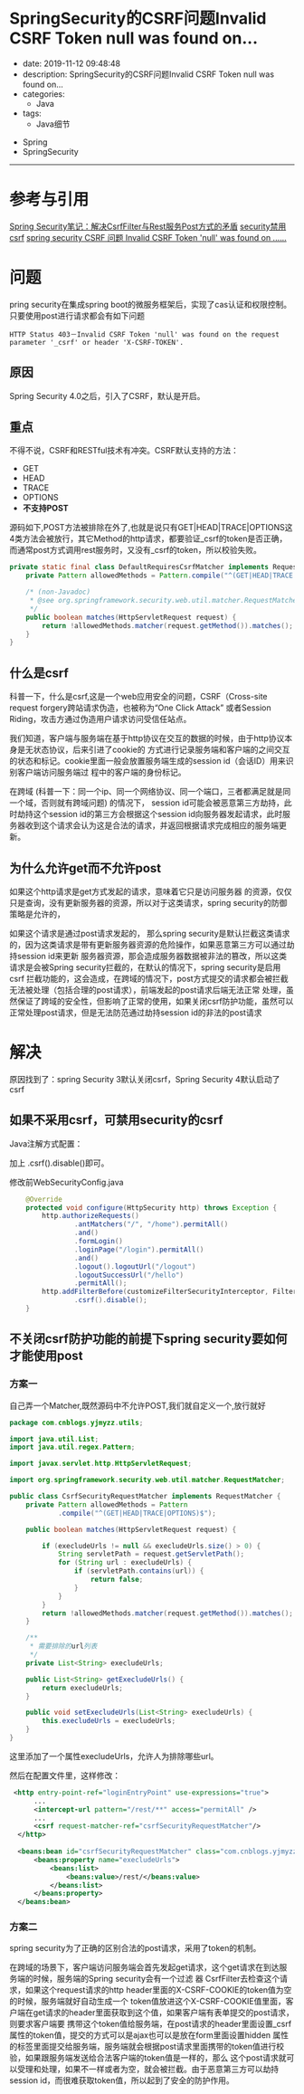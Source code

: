 #   SpringSecurity的CSRF问题Invalid CSRF Token null was found on...
+ date: 2019-11-12 09:48:48
+ description: SpringSecurity的CSRF问题Invalid CSRF Token null was found on...
+ categories:
  - Java
+ tags:
  - Java细节
- Spring
- SpringSecurity
---
#   参考与引用
[Spring Security笔记：解决CsrfFilter与Rest服务Post方式的矛盾](https://www.cnblogs.com/yjmyzz/p/customize-CsrfFilter-to-ignore-certain-post-http-request.html)
[security禁用csrf](https://blog.csdn.net/icanactnow2/article/details/53515844)
[spring security CSRF 问题 Invalid CSRF Token 'null' was found on ......](https://blog.csdn.net/u012373815/article/details/55047285)

#   问题
pring security在集成spring boot的微服务框架后，实现了cas认证和权限控制。只要使用post进行请求都会有如下问题
```
HTTP Status 403－Invalid CSRF Token 'null' was found on the request parameter '_csrf' or header 'X-CSRF-TOKEN'.
```
##   原因
Spring Security 4.0之后，引入了CSRF，默认是开启。

##  重点
不得不说，CSRF和RESTful技术有冲突。CSRF默认支持的方法：
+   GET
+   HEAD
+   TRACE
+   OPTIONS
+   **不支持POST**

源码如下,POST方法被排除在外了,也就是说只有GET|HEAD|TRACE|OPTIONS这4类方法会被放行，其它Method的http请求，都要验证\_csrf的token是否正确，而通常post方式调用rest服务时，又没有\_csrf的token，所以校验失败。
```java
private static final class DefaultRequiresCsrfMatcher implements RequestMatcher {
    private Pattern allowedMethods = Pattern.compile("^(GET|HEAD|TRACE|OPTIONS)$");

    /* (non-Javadoc)
     * @see org.springframework.security.web.util.matcher.RequestMatcher#matches(javax.servlet.http.HttpServletRequest)
     */
    public boolean matches(HttpServletRequest request) {
        return !allowedMethods.matcher(request.getMethod()).matches();
    }
}
```

##  什么是csrf
科普一下，什么是csrf,这是一个web应用安全的问题，CSRF（Cross-site request forgery跨站请求伪造，也被称为“One Click Attack” 或者Session Riding，攻击方通过伪造用户请求访问受信任站点。

我们知道，客户端与服务端在基于http协议在交互的数据的时候，由于http协议本身是无状态协议，后来引进了cookie的 方式进行记录服务端和客户端的之间交互的状态和标记。cookie里面一般会放置服务端生成的session id（会话ID）用来识别客户端访问服务端过 程中的客户端的身份标记。

在跨域 (科普一下：同一个ip、同一个网络协议、同一个端口，三者都满足就是同一个域，否则就有跨域问题) 的情况下， session id可能会被恶意第三方劫持，此时劫持这个session id的第三方会根据这个session id向服务器发起请求，此时服务器收到这个请求会认为这是合法的请求，并返回根据请求完成相应的服务端更新。

##  为什么允许get而不允许post
如果这个http请求是get方式发起的请求，意味着它只是访问服务器 的资源，仅仅只是查询，没有更新服务器的资源，所以对于这类请求，spring security的防御策略是允许的，

如果这个请求是通过post请求发起的， 那么spring security是默认拦截这类请求的，因为这类请求是带有更新服务器资源的危险操作，如果恶意第三方可以通过劫持session id来更新 服务器资源，那会造成服务器数据被非法的篡改，所以这类请求是会被Spring security拦截的，在默认的情况下，spring security是启用csrf 拦截功能的，这会造成，在跨域的情况下，post方式提交的请求都会被拦截无法被处理（包括合理的post请求），前端发起的post请求后端无法正常 处理，虽然保证了跨域的安全性，但影响了正常的使用，如果关闭csrf防护功能，虽然可以正常处理post请求，但是无法防范通过劫持session id的非法的post请求

#  解决
原因找到了：spring Security 3默认关闭csrf，Spring Security 4默认启动了csrf

##  如果不采用csrf，可禁用security的csrf
Java注解方式配置：

加上 .csrf().disable()即可。

修改前WebSecurityConfig.java
```java
    @Override
    protected void configure(HttpSecurity http) throws Exception {
        http.authorizeRequests()
                .antMatchers("/", "/home").permitAll()
                .and()
                .formLogin()
                .loginPage("/login").permitAll()
                .and()
                .logout().logoutUrl("/logout")
                .logoutSuccessUrl("/hello")
                .permitAll();
        http.addFilterBefore(customizeFilterSecurityInterceptor, FilterSecurityInterceptor.class)
                .csrf().disable();
    }
```

##  不关闭csrf防护功能的前提下spring security要如何才能使用post
### 方案一
自己弄一个Matcher,既然源码中不允许POST,我们就自定义一个,放行就好
```java
package com.cnblogs.yjmyzz.utils;

import java.util.List;
import java.util.regex.Pattern;

import javax.servlet.http.HttpServletRequest;

import org.springframework.security.web.util.matcher.RequestMatcher;

public class CsrfSecurityRequestMatcher implements RequestMatcher {
    private Pattern allowedMethods = Pattern
            .compile("^(GET|HEAD|TRACE|OPTIONS)$");

    public boolean matches(HttpServletRequest request) {

        if (execludeUrls != null && execludeUrls.size() > 0) {
            String servletPath = request.getServletPath();
            for (String url : execludeUrls) {
                if (servletPath.contains(url)) {
                    return false;
                }
            }
        }
        return !allowedMethods.matcher(request.getMethod()).matches();
    }

    /**
     * 需要排除的url列表
     */
    private List<String> execludeUrls;

    public List<String> getExecludeUrls() {
        return execludeUrls;
    }

    public void setExecludeUrls(List<String> execludeUrls) {
        this.execludeUrls = execludeUrls;
    }
}
```
这里添加了一个属性execludeUrls，允许人为排除哪些url。

然后在配置文件里，这样修改：
```xml
 <http entry-point-ref="loginEntryPoint" use-expressions="true">
      ...
      <intercept-url pattern="/rest/**" access="permitAll" />
      ...
      <csrf request-matcher-ref="csrfSecurityRequestMatcher"/>        
  </http>
  
  <beans:bean id="csrfSecurityRequestMatcher" class="com.cnblogs.yjmyzz.utils.CsrfSecurityRequestMatcher">
      <beans:property name="execludeUrls">
          <beans:list>
              <beans:value>/rest/</beans:value>
          </beans:list>
      </beans:property>
  </beans:bean>
```

###	方案二
spring security为了正确的区别合法的post请求，采用了token的机制。

在跨域的场景下，客户端访问服务端会首先发起get请求，这个get请求在到达服务端的时候，服务端的Spring security会有一个过滤 器 CsrfFilter去检查这个请求，如果这个request请求的http header里面的X-CSRF-COOKIE的token值为空的时候，服务端就好自动生成一个 token值放进这个X-CSRF-COOKIE值里面，客户端在get请求的header里面获取到这个值，如果客户端有表单提交的post请求，则要求客户端要 携带这个token值给服务端，在post请求的header里面设置\_csrf属性的token值，提交的方式可以是ajax也可以是放在form里面设置hidden 属性的标签里面提交给服务端，服务端就会根据post请求里面携带的token值进行校验，如果跟服务端发送给合法客户端的token值是一样的，那么 这个post请求就可以受理和处理，如果不一样或者为空，就会被拦截。由于恶意第三方可以劫持session id，而很难获取token值，所以起到了安全的防护作用。
